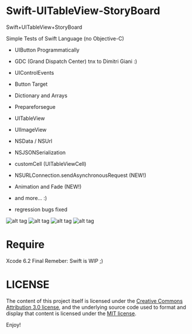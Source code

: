 Swift-UITableView-StoryBoard
============================

Swift+UITableView+StoryBoard

Simple Tests of Swift Language (no Objective-C)

+ UIButton Programmatically
+ GDC (Grand Dispatch Center) tnx to Dimitri Giani :)
+ UIControlEvents
+ Button Target
+ Dictionary and Arrays
+ Prepareforsegue
+ UITableView
+ UIImageView
+ NSData / NSUrl
+ NSJSONSerialization
+ customCell (UITableViewCell)
+ NSURLConnection.sendAsynchronousRequest (NEW!)
+ Animation and Fade (NEW!)
+ and more... :)

+ regression bugs fixed

![alt tag](http://www.radicadesign.com/demo/appswift01/screen01.png?raw=true)
![alt tag](http://www.radicadesign.com/demo/appswift01/screen02.png?raw=true)
![alt tag](http://www.radicadesign.com/demo/appswift01/screen03.png?raw=true)
![alt tag](http://www.radicadesign.com/demo/appswift01/screen04.png?raw=true)

<h1>Require</h1>
Xcode 6.2 Final
Remeber: Swift is WIP ;)

<h1>LICENSE</h1>
The content of this project itself is licensed under the
<a href="http://creativecommons.org/licenses/by/3.0/us/deed.en_US">Creative Commons Attribution 3.0 license</a>,
and the underlying source code used to format and display that content
is licensed under the <a href="http://opensource.org/licenses/mit-license.php">MIT license</a>.

Enjoy!
